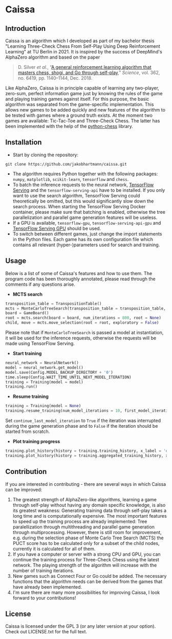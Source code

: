 # Caissa

## Introduction
Caissa is an algorithm which I developed as part of my bachelor thesis "Learning Three-Check Chess From Self-Play Using Deep Reinforcement Learning" at TU Berlin in 2021. It is inspired by the success of DeepMind's AlphaZero algorithm and based on the paper

> D. Silver _et al._, “[A general reinforcement learning algorithm that masters chess, shogi, and Go through self-play](https://doi.org/10.1126/science.aar6404),” _Science_, vol. 362, no. 6419, pp. 1140–1144, Dec. 2018.

Like AlphaZero, Caissa is in principle capable of learning any two-player, zero-sum, perfect information game just by knowing the rules of the game and playing training games against itself. For this purpose, the basic algorithm was separated from the game-specific implementation. This allows new games to be added quickly and new features of the algorithm to be tested with games where a ground truth exists. At the moment two games are available: Tic-Tac-Toe and Three-Check Chess. The latter has been implemented with the help of the [python-chess](https://github.com/niklasf/python-chess) library.

## Installation
- Start by cloning the repository:
```
git clone https://github.com/jakobhartmann/caissa.git
```
- The algorithm requires Python together with the following packages: `numpy`, `matplotlib`, `scikit-learn`, `tensorflow` and `chess`. 
- To batch the inference requests to the neural network, [TensorFlow Serving](https://www.tensorflow.org/tfx/guide/serving) and the `tensorflow-serving-api` have to be installed. If you only want to use the search algorithm, TensorFlow Serving could theoretically be omitted, but this would significantly slow down the search process. When starting the TensorFlow Serving Docker container, please make sure that batching is enabled, otherwise the tree parallelization and parallel game generation features will be useless.
- If a GPU is available, `tensorflow-gpu`, `tensorflow-serving-api-gpu` and [TensorFlow Serving GPU](https://www.tensorflow.org/tfx/serving/docker#serving_with_docker_using_your_gpu) should be used. 
- To switch between different games, just change the import statements in the Python files. Each game has its own configuration file which contains all relevant (hyper-)parameters used for search and training.

## Usage
Below is a list of some of Caissa's features and how to use them. The program code has been thoroughly annotated, please read through the comments if any questions arise.

- **MCTS search**
```python
transposition_table = TranspositionTable()
mcts = MonteCarloTreeSearch(transposition_table = transposition_table, model = None)
board = GameBoard()
root = mcts.search(board = board, num_iterations = 800, root = None)
child, move = mcts.move_selection(root = root, exploratory = False)
```
Please note that if `MonteCarloTreeSearch` is passed a model at instantiation, it will be used for the inference requests, otherwise the requests will be made using TensorFlow Serving.

- **Start training**
```python
neural_network = NeuralNetwork()
model = neural_network.get_model()
model.save(Config.MODEL_BACKUP_DIRECTORY + '0')
time.sleep(Config.WAIT_TIME_UNTIL_NEXT_MODEL_ITERATION)
training = Training(model = model)
training.run()
```

- **Resume training**
```python
training = Training(model = None)
training.resume_training(num_model_iterations = 10, first_model_iteration = 5, continue_last_model_iteration = False)
```
Set `continue_last_model_iteration` to `True` if the iteration was interrupted during the game generation phase and to `False` if the iteration should be started from scratch.

- **Plot training progress**
```python
training.plot_history(history = training.training_history, x_label = 'epoch')
training.plot_history(history = training.aggregated_training_history, x_label = 'model iteration')
```

## Contribution

If you are interested in contributing - there are several ways in which Caissa can be improved:
1. The greatest strength of AlphaZero-like algorithms, learning a game through self-play without having any domain specific knowledge, is also its greatest weakness: Generating training data through self-play takes a long time and is computationally expensive. The most important features to speed up the training process are already implemented: Tree paralellization through multithreading and parallel game generation through multiprocessing. However, there is still room for improvement, e.g. during the selection phase of Monte Carlo Tree Search (MCTS) the PUCT score has to be calculated only for a subset of the child nodes, currently it is calculated for all of them.
2. If you have a computer or server with a strong CPU and GPU, you can continue the training process for Three-Check Chess using the latest network. The playing strength of the algorithm will increase with the number of training iterations.
3. New games such as Connect Four or Go could be added. The necessary functions that the algorithm needs can be derived from the games that have already been implemented.
4. I'm sure there are many more possibilities for improving Caissa, I look forward to your contributions!


## License
Caissa is licensed under the GPL 3 (or any later version at your option). Check out LICENSE.txt for the full text.